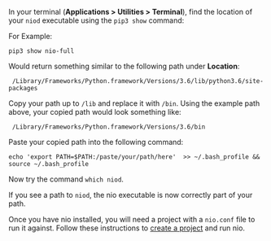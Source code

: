 In your terminal (**Applications > Utilities > Terminal**), find the location of your `niod` executable using the `pip3 show` command:

For Example:
```
pip3 show nio-full
```
Would return something similar to the following path under **Location**:
```
 /Library/Frameworks/Python.framework/Versions/3.6/lib/python3.6/site-packages
 ```

Copy your path up to `/lib` and replace it with `/bin`. Using the example path above, your copied path would look something like:
```
 /Library/Frameworks/Python.framework/Versions/3.6/bin
 ```

Paste your copied path into the following command:

```
echo 'export PATH=$PATH:/paste/your/path/here'  >> ~/.bash_profile && source ~/.bash_profile
```

Now try the command `which niod`.

If you see a path to `niod`, the nio executable is now correctly part of your path.

Once you have nio installed, you will need a project with a `nio.conf` file to run it against. Follow these instructions to [create a project](/running-nio) and run nio.

